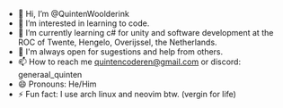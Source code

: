 - 👋 Hi, I’m @QuintenWoolderink
- 👀 I’m interested in learning to code.
- 🌱 I’m currently learning c# for unity and software development at the ROC of Twente, Hengelo, Overijssel, the Netherlands.
- 💞️ I'm always open for sugestions and help from others.
- 📫 How to reach me quintencoderen@gmail.com or discord: generaal_quinten
- 😄 Pronouns: He/Him
- ⚡ Fun fact: I use arch linux and neovim btw. (vergin for life)

<!---
QuintenWoolderink/QuintenWoolderink is a ✨ special ✨ repository because its `README.md` (this file) appears on your GitHub profile.
You can click the Preview link to take a look at your changes.
--->
